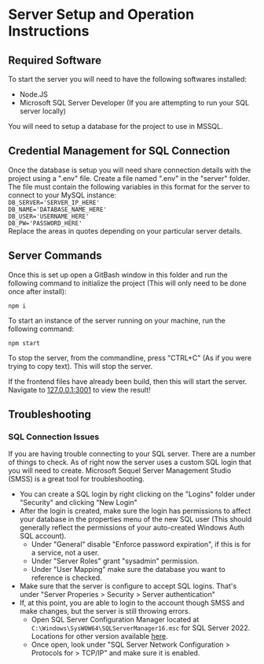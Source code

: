 # Server Setup and Operation Instructions

## Required Software

To start the server you will need to have the following softwares installed:
* Node.JS
* Microsoft SQL Server Developer (If you are attempting to run your SQL server locally)

You will need to setup a database for the project to use in MSSQL.

## Credential Management for SQL Connection

Once the database is setup you will need share connection details with the project using a  ".env" file. Create a file named ".env" in the "server" folder. The file must contain the following variables in this format for the server to connect to your MySQL instance: <br>
`DB_SERVER='SERVER_IP_HERE'`<br>
`DB_NAME='DATABASE_NAME_HERE'`<br>
`DB_USER='USERNAME_HERE'`<br>
`DB_PW='PASSWORD_HERE'`<br>
Replace the areas in quotes depending on your particular server details.

## Server Commands

Once this is set up open a GitBash window in this folder and run the following command to initialize the project (This will only need to be done once after install):
```
npm i
```

To start an instance of the server running on your machine, run the following command:
```
npm start
```

To stop the server, from the commandline, press "CTRL+C" (As if you were trying to copy text). This will stop the server.

If the frontend files have already been build, then this will start the server. Navigate to [127.0.0.1:3001](127.0.0.1:3001) to view the result!


## Troubleshooting

### SQL Connection Issues

If you are having trouble connecting to your SQL server. There are a number of things to check. As of right now the server uses a custom SQL login that you will need to create. Microsoft Sequel Server Management Studio (SMSS) is a great tool for troubleshooting.

* You can create a SQL login by right clicking on the "Logins" folder under "Security" and clicking "New Login"
* After the login is created, make sure the login has permissions to affect your database in the properties menu of the new SQL user (This should generally reflect the permissions of your auto-created Windows Auth SQL account).
  - Under "General" disable "Enforce password expiration", if this is for a service, not a user.
  - Under "Server Roles" grant "sysadmin" permission.
  - Under "User Mapping" make sure the database you want to reference is checked.
* Make sure that the server is configure to accept SQL logins. That's under "Server Properies > Security > Server authentication"
* If, at this point, you are able to login to the account though SMSS and make changes, but the server is still throwing errors.
  - Open SQL Server Configuration Manager located at `C:\Windows\SysWOW64\SQLServerManager16.msc` for SQL Server 2022. Locations for other version available [here](https://learn.microsoft.com/en-us/sql/relational-databases/sql-server-configuration-manager?view=sql-server-ver16).
  - Once open, look under "SQL Server Network Configuration > Protocols for > TCP/IP" and make sure it is enabled.